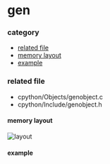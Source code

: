 # gen

### category

* [related file](#related-file)
* [memory layout](#memory-layout)
* [example](#example)


### related file
* cpython/Objects/genobject.c
* cpython/Include/genobject.h

#### memory layout

![layout](https://github.com/zpoint/Cpython-Internals/blob/master/BasicObject/gen/layout.png)

#### example

